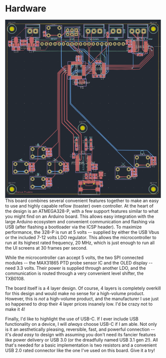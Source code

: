 # Hardware

<!-- ![kiCad Design](../images/controller_design.png) -->
<img align="right" src="../images/controller_design.png">
 This board combines several convenient features together to make an easy to use and highly capable reflow (toaster) oven controller. At the heart of the design is an ATMEGA328-P, with a few support features similar to what you might find on an Arduino board. This allows easy integration with the large Arduino ecosystem and convenient communication and flashing via USB (after flashing a bootloader via the ICSP header). To maximize performance, the 328-P is run at 5 volts -- supplied by either the USB Vbus or the included 7-12 volts LDO regulator. This allows the microcontroller to run at its highest rated frequency, 20 MHz, which is just enough to run all the UI screens at 30 frames per second.

 While the microcontroller can accept 5 volts, the two SPI connected modules -- the MAX31865 PTD probe sensor IC and the OLED display -- need 3.3 volts. Their power is supplied through another LDO, and the communication is routed through a very convenient level shifter, the TXB0108.

 The board itself is a 4 layer design. Of course, 4 layers is completely overkill for this design and would make no sense for a high-volume product. However, this is _not_ a high-volume product, and the manufacturer I use just so happened to drop their 4 layer prices insanely low. I'd be crazy not to make it 4!

 Finally, I'd like to highlight the use of USB-C. If I ever include USB functionality on a device, I will _always_ choose USB-C if I am able. Not only is it an aesthetically pleasing, reversible, fast, and powerful connection -- it's _dead easy_ to design with assuming you don't need its fancier features like power delivery or USB 3.0 (or the dreadfully named USB 3.1 gen 2!). All that's needed for a basic implementation is two resistors and a convenient USB 2.0 rated connector like the one I've used on this board. Give it a try!
